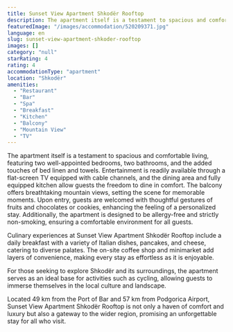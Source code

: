 ```yaml
---
title: Sunset View Apartment Shkodër Rooftop
description: The apartment itself is a testament to spacious and comfortable living, featuring two well-appointed bedrooms, two bathrooms, and the added touches of bed linen
featuredImage: "/images/accommodation/520209371.jpg"
language: en
slug: sunset-view-apartment-shkoder-rooftop
images: []
category: "null"
starRating: 4
rating: 4
accommodationType: "apartment"
location: "Shkodër"
amenities:
  - "Restaurant"
  - "Bar"
  - "Spa"
  - "Breakfast"
  - "Kitchen"
  - "Balcony"
  - "Mountain View"
  - "TV"
---
```


The apartment itself is a testament to spacious and comfortable living, featuring two well-appointed bedrooms, two bathrooms, and the added touches of bed linen and towels. Entertainment is readily available through a flat-screen TV equipped with cable channels, and the dining area and fully equipped kitchen allow guests the freedom to dine in comfort. The balcony offers breathtaking mountain views, setting the scene for memorable moments. Upon entry, guests are welcomed with thoughtful gestures of fruits and chocolates or cookies, enhancing the feeling of a personalized stay. Additionally, the apartment is designed to be allergy-free and strictly non-smoking, ensuring a comfortable environment for all guests.

Culinary experiences at Sunset View Apartment Shkodër Rooftop include a daily breakfast with a variety of Italian dishes, pancakes, and cheese, catering to diverse palates. The on-site coffee shop and minimarket add layers of convenience, making every stay as effortless as it is enjoyable.

For those seeking to explore Shkodër and its surroundings, the apartment serves as an ideal base for activities such as cycling, allowing guests to immerse themselves in the local culture and landscape.

Located 49 km from the Port of Bar and 57 km from Podgorica Airport, Sunset View Apartment Shkodër Rooftop is not only a haven of comfort and luxury but also a gateway to the wider region, promising an unforgettable stay for all who visit.

